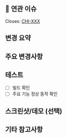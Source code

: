 ## 🔗 연관 이슈
<!-- Linear 이슈를 링크해주세요 -->
Closes: [CHI-XXX](https://linear.app/chill-mato/issue/CHI-XXX/)

## 변경 요약
<!-- 주요 변경사항을 한두 줄로 요약해주세요 -->

## 주요 변경사항

## 테스트
- [ ] 빌드 확인
- [ ] 주요 기능 정상 동작 확인

## 스크린샷/데모 (선택)
<!-- UI 변경/신규 기능이 있다면 첨부 -->

## 기타 참고사항
<!-- 리뷰어가 중점적으로 봐야 할 부분, 추가 설명 등 -->